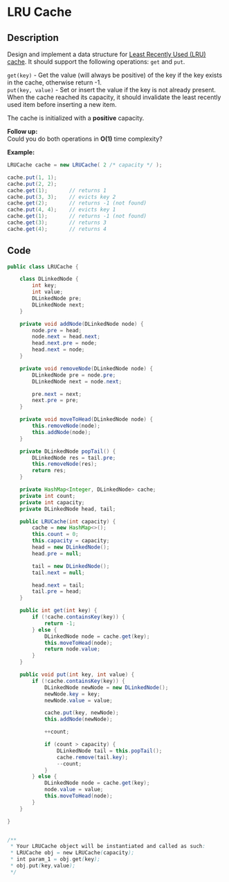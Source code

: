 # LRU Cache

## Description

Design and implement a data structure for [Least Recently Used \(LRU\) cache](https://en.wikipedia.org/wiki/Cache_replacement_policies#LRU). It should support the following operations: `get` and `put`.

`get(key)` - Get the value \(will always be positive\) of the key if the key exists in the cache, otherwise return -1.  
`put(key, value)` - Set or insert the value if the key is not already present. When the cache reached its capacity, it should invalidate the least recently used item before inserting a new item.

The cache is initialized with a **positive** capacity.

**Follow up:**  
Could you do both operations in **O\(1\)** time complexity?

**Example:**

```java
LRUCache cache = new LRUCache( 2 /* capacity */ );

cache.put(1, 1);
cache.put(2, 2);
cache.get(1);       // returns 1
cache.put(3, 3);    // evicts key 2
cache.get(2);       // returns -1 (not found)
cache.put(4, 4);    // evicts key 1
cache.get(1);       // returns -1 (not found)
cache.get(3);       // returns 3
cache.get(4);       // returns 4
```

## **Code**

```java
public class LRUCache {

    class DLinkedNode {
        int key;
        int value;
        DLinkedNode pre;
        DLinkedNode next;
    }

    private void addNode(DLinkedNode node) {
        node.pre = head;
        node.next = head.next;
        head.next.pre = node;
        head.next = node;
    }

    private void removeNode(DLinkedNode node) {
        DLinkedNode pre = node.pre;
        DLinkedNode next = node.next;

        pre.next = next;
        next.pre = pre;
    }

    private void moveToHead(DLinkedNode node) {
        this.removeNode(node);
        this.addNode(node);
    }

    private DLinkedNode popTail() {
        DLinkedNode res = tail.pre;
        this.removeNode(res);
        return res;
    }

    private HashMap<Integer, DLinkedNode> cache;
    private int count;
    private int capacity;
    private DLinkedNode head, tail;

    public LRUCache(int capacity) {
        cache = new HashMap<>();
        this.count = 0;
        this.capacity = capacity;
        head = new DLinkedNode();
        head.pre = null;

        tail = new DLinkedNode();
        tail.next = null;

        head.next = tail;
        tail.pre = head;
    }

    public int get(int key) {
        if (!cache.containsKey(key)) {
            return -1;
        } else {
            DLinkedNode node = cache.get(key);
            this.moveToHead(node);
            return node.value;
        }
    }

    public void put(int key, int value) {
        if (!cache.containsKey(key)) {
            DLinkedNode newNode = new DLinkedNode();
            newNode.key = key;
            newNode.value = value;

            cache.put(key, newNode);
            this.addNode(newNode);

            ++count;

            if (count > capacity) {
                DLinkedNode tail = this.popTail();
                cache.remove(tail.key);
                --count;
            }
        } else {
            DLinkedNode node = cache.get(key);
            node.value = value;
            this.moveToHead(node);
        }
    }

}


/**
 * Your LRUCache object will be instantiated and called as such:
 * LRUCache obj = new LRUCache(capacity);
 * int param_1 = obj.get(key);
 * obj.put(key,value);
 */
```

